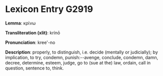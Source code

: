# Lexicon Entry G2919

**Lemma**: κρίνω

**Transliteration (xlit)**: krínō

**Pronunciation**: kree'-no

**Description**:
properly, to distinguish, i.e. decide (mentally or judicially); by implication, to try, condemn, punish:--avenge, conclude, condemn, damn, decree, determine, esteem, judge, go to (sue at the) law, ordain, call in question, sentence to, think.
